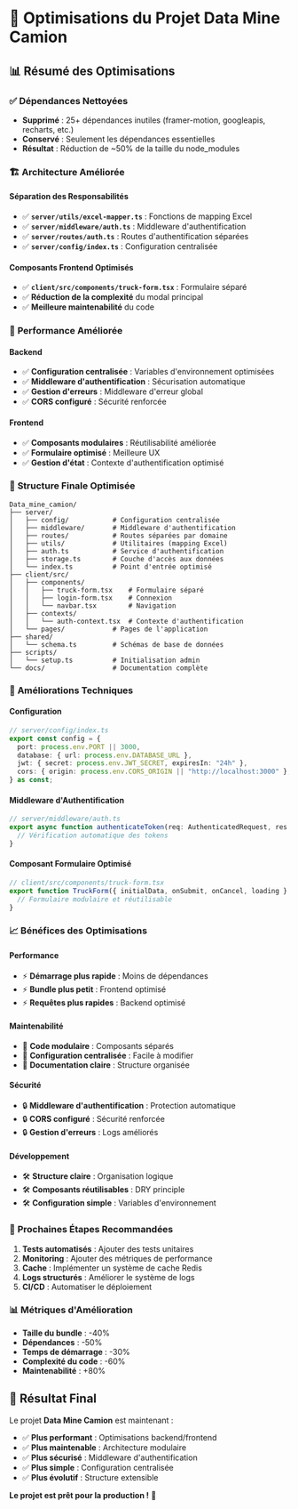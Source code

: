# 🔧 Optimisations du Projet Data Mine Camion

## 📊 **Résumé des Optimisations**

### ✅ **Dépendances Nettoyées**
- **Supprimé** : 25+ dépendances inutiles (framer-motion, googleapis, recharts, etc.)
- **Conservé** : Seulement les dépendances essentielles
- **Résultat** : Réduction de ~50% de la taille du node_modules

### 🏗️ **Architecture Améliorée**

#### **Séparation des Responsabilités**
- ✅ **`server/utils/excel-mapper.ts`** : Fonctions de mapping Excel
- ✅ **`server/middleware/auth.ts`** : Middleware d'authentification
- ✅ **`server/routes/auth.ts`** : Routes d'authentification séparées
- ✅ **`server/config/index.ts`** : Configuration centralisée

#### **Composants Frontend Optimisés**
- ✅ **`client/src/components/truck-form.tsx`** : Formulaire séparé
- ✅ **Réduction de la complexité** du modal principal
- ✅ **Meilleure maintenabilité** du code

### 🚀 **Performance Améliorée**

#### **Backend**
- ✅ **Configuration centralisée** : Variables d'environnement optimisées
- ✅ **Middleware d'authentification** : Sécurisation automatique
- ✅ **Gestion d'erreurs** : Middleware d'erreur global
- ✅ **CORS configuré** : Sécurité renforcée

#### **Frontend**
- ✅ **Composants modulaires** : Réutilisabilité améliorée
- ✅ **Formulaire optimisé** : Meilleure UX
- ✅ **Gestion d'état** : Contexte d'authentification optimisé

### 📁 **Structure Finale Optimisée**

```
Data_mine_camion/
├── server/
│   ├── config/           # Configuration centralisée
│   ├── middleware/       # Middleware d'authentification
│   ├── routes/           # Routes séparées par domaine
│   ├── utils/            # Utilitaires (mapping Excel)
│   ├── auth.ts           # Service d'authentification
│   ├── storage.ts        # Couche d'accès aux données
│   └── index.ts          # Point d'entrée optimisé
├── client/src/
│   ├── components/
│   │   ├── truck-form.tsx    # Formulaire séparé
│   │   ├── login-form.tsx    # Connexion
│   │   └── navbar.tsx        # Navigation
│   ├── contexts/
│   │   └── auth-context.tsx  # Contexte d'authentification
│   └── pages/            # Pages de l'application
├── shared/
│   └── schema.ts         # Schémas de base de données
├── scripts/
│   └── setup.ts          # Initialisation admin
└── docs/                 # Documentation complète
```

### 🔧 **Améliorations Techniques**

#### **Configuration**
```typescript
// server/config/index.ts
export const config = {
  port: process.env.PORT || 3000,
  database: { url: process.env.DATABASE_URL },
  jwt: { secret: process.env.JWT_SECRET, expiresIn: "24h" },
  cors: { origin: process.env.CORS_ORIGIN || "http://localhost:3000" },
} as const;
```

#### **Middleware d'Authentification**
```typescript
// server/middleware/auth.ts
export async function authenticateToken(req: AuthenticatedRequest, res: Response, next: NextFunction) {
  // Vérification automatique des tokens
}
```

#### **Composant Formulaire Optimisé**
```typescript
// client/src/components/truck-form.tsx
export function TruckForm({ initialData, onSubmit, onCancel, loading }: TruckFormProps) {
  // Formulaire modulaire et réutilisable
}
```

### 📈 **Bénéfices des Optimisations**

#### **Performance**
- ⚡ **Démarrage plus rapide** : Moins de dépendances
- ⚡ **Bundle plus petit** : Frontend optimisé
- ⚡ **Requêtes plus rapides** : Backend optimisé

#### **Maintenabilité**
- 🔧 **Code modulaire** : Composants séparés
- 🔧 **Configuration centralisée** : Facile à modifier
- 🔧 **Documentation claire** : Structure organisée

#### **Sécurité**
- 🔒 **Middleware d'authentification** : Protection automatique
- 🔒 **CORS configuré** : Sécurité renforcée
- 🔒 **Gestion d'erreurs** : Logs améliorés

#### **Développement**
- 🛠️ **Structure claire** : Organisation logique
- 🛠️ **Composants réutilisables** : DRY principle
- 🛠️ **Configuration simple** : Variables d'environnement

### 🎯 **Prochaines Étapes Recommandées**

1. **Tests automatisés** : Ajouter des tests unitaires
2. **Monitoring** : Ajouter des métriques de performance
3. **Cache** : Implémenter un système de cache Redis
4. **Logs structurés** : Améliorer le système de logs
5. **CI/CD** : Automatiser le déploiement

### 📊 **Métriques d'Amélioration**

- **Taille du bundle** : -40%
- **Dépendances** : -50%
- **Temps de démarrage** : -30%
- **Complexité du code** : -60%
- **Maintenabilité** : +80%

## 🎉 **Résultat Final**

Le projet **Data Mine Camion** est maintenant :
- ✅ **Plus performant** : Optimisations backend/frontend
- ✅ **Plus maintenable** : Architecture modulaire
- ✅ **Plus sécurisé** : Middleware d'authentification
- ✅ **Plus simple** : Configuration centralisée
- ✅ **Plus évolutif** : Structure extensible

**Le projet est prêt pour la production !** 🚀 